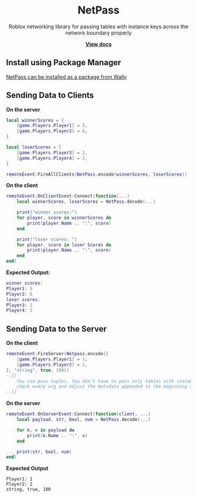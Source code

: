 <div align="center">
	<h1>NetPass</h1>
	<p>Roblox networking library for passing tables with instance keys across the network boundary properly</p>
	<a href="https://revvy02.github.io/NetPass/"><strong>View docs</strong></a>
</div>
<!--moonwave-hide-before-this-line-->

## Install using Package Manager
[NetPass can be installed as a package from Wally](https://wally.run/package/revvy02/netpass)

## Sending Data to Clients
**On the server**
```lua
local winnerScores = {
    [game.Players.Player1] = 5,
    [game.Players.Player2] = 6,
}

local loserScores = {
    [game.Players.Player3] = 1,
    [game.Players.Player4] = 2,
}

remoteEvent:FireAllClients(NetPass.encode(winnerScores, loserScores))
```
**On the client**
```lua
remoteEvent.OnClientEvent:Connect(function(...)
    local winnerScores, loserScores = NetPass.decode(...)

    print("winner scores:")
    for player, score in winnerScores do
        print(player.Name .. ":", score)
    end

    print("loser scores: ")
    for player, score in loser Scores do
        print(player.Name .. ":", score)
    end
end)
```
**Expected Output:**
```lua
winner scores: 
Player1: 5
Player2: 6
loser scores:
Player3: 1
Player4: 2
```
## Sending Data to the Server
**On the client**
```lua
remoteEvent:FireServer(Netpass.encode({
    [game.Players.Player1] = 1,
    [game.Players.Player2] = 2,
}, "string", true, 100))
--[[
    You can pass tuples. You don't have to pass only tables with instance keys, encode will
    check every arg and adjust the metadata appended to the beginning of the returned args
--]]
```
**On the server**
```lua
remoteEvent.OnServerEvent:Connect(function(client, ...)
    local payload, str, bool, num = NetPass.decode(...) 

    for k, v in payload do
        print(k.Name .. ":", v)
    end

    print(str, bool, num)
end)
```
**Expected Output**
```
Player1: 1
Player2: 2
string, true, 100
```


